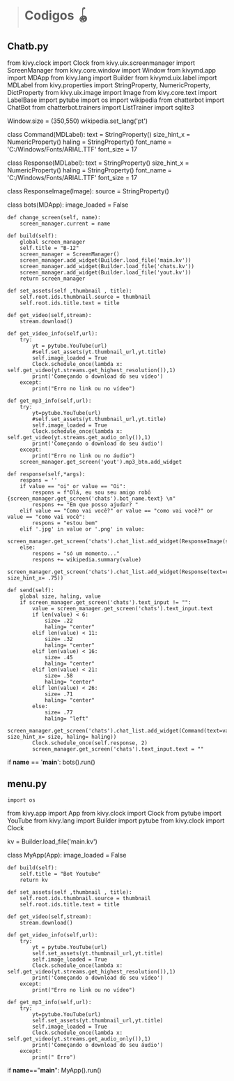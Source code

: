 > # Codigos 🪀

## Chatb.py

from kivy.clock import Clock
from kivy.uix.screenmanager import ScreenManager
from kivy.core.window import Window
from kivymd.app import MDApp
from kivy.lang import Builder
from kivymd.uix.label import MDLabel
from kivy.properties import StringProperty, NumericProperty, DictProperty
from kivy.uix.image import Image
from kivy.core.text import LabelBase
import pytube
import os
import wikipedia
from chatterbot import ChatBot
from chatterbot.trainers import ListTrainer
import sqlite3

Window.size = (350,550)
wikipedia.set_lang('pt')

class Command(MDLabel):
    text = StringProperty()
    size_hint_x = NumericProperty()
    haling = StringProperty()
    font_name = 'C:/Windows/Fonts/ARIAL.TTF'
    font_size = 17

class Response(MDLabel):
    text = StringProperty()
    size_hint_x = NumericProperty()
    haling = StringProperty()
    font_name = 'C:/Windows/Fonts/ARIAL.TTF'
    font_size = 17

class ResponseImage(Image):
    source = StringProperty()

class bots(MDApp):
    image_loaded = False

    def change_screen(self, name):
        screen_manager.current = name
                    
    def build(self):
        global screen_manager
        self.title = "B-12"
        screen_manager = ScreenManager()
        screen_manager.add_widget(Builder.load_file('main.kv'))
        screen_manager.add_widget(Builder.load_file('chats.kv'))
        screen_manager.add_widget(Builder.load_file('yout.kv'))
        return screen_manager

    def set_assets(self ,thumbnail , title):
        self.root.ids.thumbnail.source = thumbnail
        self.root.ids.title.text = title
        
    def get_video(self,stream):
        stream.download()

    def get_video_info(self,url):
        try:
            yt = pytube.YouTube(url)
            #self.set_assets(yt.thumbnail_url,yt.title)
            self.image_loaded = True
            Clock.schedule_once(lambda x: self.get_video(yt.streams.get_highest_resolution()),1)
            print('Começando o download do seu vídeo')
        except:
            print("Erro no link ou no vídeo")
            
    def get_mp3_info(self,url):
        try:
            yt=pytube.YouTube(url)
            #self.set_assets(yt.thumbnail_url,yt.title)
            self.image_loaded = True
            Clock.schedule_once(lambda x: self.get_video(yt.streams.get_audio_only()),1)
            print('Começando o download do seu áudio')
        except:
            print("Erro no link ou no áudio")
        screen_manager.get_screen('yout').mp3_btn.add_widget

    def response(self,*args):
        respons = ''
        if value == "oi" or value == "Oi":
            respons = f"Olá, eu sou seu amigo robô {screen_manager.get_screen('chats').bot_name.text} \n"
            respons += "Em que posso ajudar? "
        elif value == "Como vai você?" or value == "como vai você?" or value == "como vai você":
            respons = "estou bem"
        elif '.jpg' in value or '.png' in value:
            screen_manager.get_screen('chats').chat_list.add_widget(ResponseImage(source=value))
        else: 
            respons = "só um momento..."
            respons += wikipedia.summary(value)
        screen_manager.get_screen('chats').chat_list.add_widget(Response(text=respons, size_hint_x= .75))
            
    def send(self):
        global size, haling, value
        if screen_manager.get_screen('chats').text_input != "":
            value = screen_manager.get_screen('chats').text_input.text
            if len(value) < 6:
                size= .22
                haling= "center"
            elif len(value) < 11:
                size= .32
                haling= "center"
            elif len(value) < 16:
                size= .45
                haling= "center"
            elif len(value) < 21:
                size= .58
                haling= "center"
            elif len(value) < 26:
                size= .71
                haling= "center"
            else:
                size= .77
                haling= "left"
            screen_manager.get_screen('chats').chat_list.add_widget(Command(text=value, size_hint_x= size, haling= haling))
            Clock.schedule_once(self.response, 2)
            screen_manager.get_screen('chats').text_input.text = ""

if __name__ == '__main__':
    bots().run()
    
  ## menu.py
    
    import os
from kivy.app import App
from kivy.clock import Clock
from pytube import YouTube
from kivy.lang import Builder
import pytube
from kivy.clock import Clock

kv = Builder.load_file('main.kv')

class MyApp(App):
    image_loaded = False

    def build(self):
        self.title = "Bot Youtube"
        return kv

    def set_assets(self ,thumbnail , title):
        self.root.ids.thumbnail.source = thumbnail
        self.root.ids.title.text = title

    def get_video(self,stream):
        stream.download()

    def get_video_info(self,url):
        try:
            yt = pytube.YouTube(url)
            self.set_assets(yt.thumbnail_url,yt.title)
            self.image_loaded = True
            Clock.schedule_once(lambda x: self.get_video(yt.streams.get_highest_resolution()),1)
            print('Começando o download do seu vídeo')
        except:
            print("Erro no link ou no vídeo")

    def get_mp3_info(self,url):
        try:
            yt=pytube.YouTube(url)
            self.set_assets(yt.thumbnail_url,yt.title)
            self.image_loaded = True
            Clock.schedule_once(lambda x: self.get_video(yt.streams.get_audio_only()),1)
            print('Começando o download do seu áudio')
        except:
            print(" Erro")

if __name__=="__main__":
    MyApp().run()
    
    
